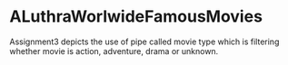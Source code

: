 

# ALuthraWorlwideFamousMovies

Assignment3 depicts the use of pipe called movie type which is filtering whether movie is action, adventure, drama or unknown.
